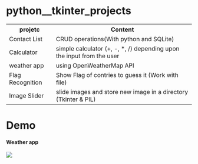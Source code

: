 # python__tkinter_projects
<table>
<tr>
<th>
 projetc
 </th>
 <th>
 Content
 </th>
</tr>
<tr>
 <td>
Contact List
 </td>
 <td>
    CRUD operations(With python and SQLite)
 </td>
</tr>
 <tr>
 <td>
    Calculator
 </td>
 <td>
    simple calculator (+, -, *, /) depending upon the input from the user
 </td>
</tr>
 <tr>
 <td>
    weather app
 </td>
 <td>
   using OpenWeatherMap API 
 </td>
 </tr>
 <tr>
 <td>
    Flag Recognition
 </td>
 <td>
   Show Flag of contries  to guess it (Work with file)
 </td>
 </tr>
  <tr>
 <td>
    Image Slider
 </td>
 <td>
   slide images and store new image in a directory (Tkinter & PIL)
 </td>
 </tr>
</table>
<h1>Demo</h1>
<h4>Weather app</h4>
<img src="https://user-images.githubusercontent.com/64579048/198864204-b510956a-0819-4a21-ba47-d655babcdd29.gif" >


